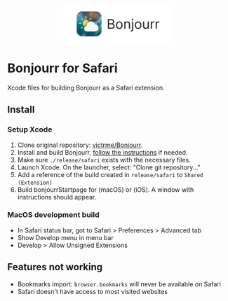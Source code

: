 <p align="center">
  <img src="https://raw.githubusercontent.com/victrme/Bonjourr/master/src/assets/bonjourr.png" width="50%"></img>
</p>

# Bonjourr for Safari

Xcode files for building Bonjourr as a Safari extension.

## Install

### Setup Xcode

1.  Clone original repository: [victrme/Bonjourr](https://github.com/victrme/Bonjourr).
2.  Install and build Bonjourr, [follow the instructions](https://github.com/victrme/Bonjourr?tab=readme-ov-file#run-locally) if needed.
3.  Make sure `./release/safari` exists with the necessary files.
4.  Launch Xcode. On the launcher, select: "Clone git repository..."
5.  Add a reference of the build created in `release/safari` to `Shared (Extension)`
6.  Build bonjourrStartpage for (macOS) or (iOS). A window with instructions should appear.

### MacOS development build

-   In Safari status bar, got to Safari > Preferences > Advanced tab
-   Show Develop menu in menu bar
-   Develop > Allow Unsigned Extensions

## Features not working

-   Bookmarks import: `browser.bookmarks` will never be available on Safari
-   Safari doesn't have access to most visited websites
